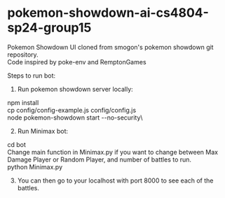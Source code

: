 # pokemon-showdown-ai-cs4804-sp24-group15

Pokemon Showdown UI cloned from smogon's pokemon showdown git repository.\
Code inspired by poke-env and RemptonGames

Steps to run bot:
1. Run pokemon showdown server locally:

npm install\
cp config/config-example.js config/config.js\
node pokemon-showdown start --no-security\

2. Run Minimax bot:

cd bot\
Change main function in Minimax.py if you want to change between Max Damage Player or Random Player, and number of battles to run.\
python Minimax.py

3. You can then go to your localhost with port 8000 to see each of the battles.
